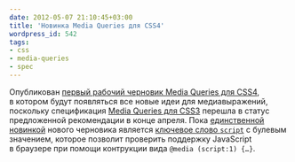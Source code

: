 ```yaml
---
date: 2012-05-07 21:10:45+03:00
title: 'Новинка Media Queries для CSS4'
wordpress_id: 542
tags:
- css
- media-queries
- spec
---
```


Опубликован [первый рабочий черновик Media Queries для CSS4][1], в котором будут появляться все новые идеи для медиавыражений, поскольку спецификация [Media Queries для CSS3][2] перешла в статус предложенной рекомендации в конце апреля. Пока [единственной новинкой][3] нового черновика является [ключевое слово `script`][4] с булевым значением, которое позволит проверить поддержку JavaScript в браузере при помощи контрукции вида `@media (script:1) {…}`.

[1]: http://dev.w3.org/csswg/css4-mediaqueries/
[2]: http://www.w3.org/TR/css3-mediaqueries/
[3]: http://dev.w3.org/csswg/css4-mediaqueries/#changes-2012
[4]: http://dev.w3.org/csswg/css4-mediaqueries/#script
